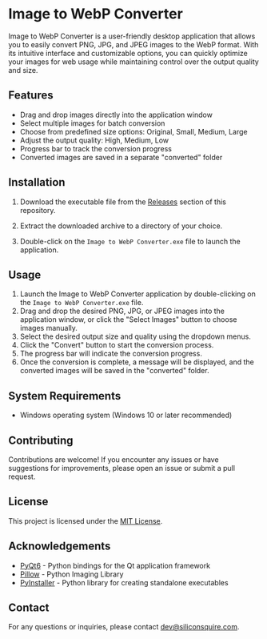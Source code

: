# Image to WebP Converter

Image to WebP Converter is a user-friendly desktop application that allows you to easily convert PNG, JPG, and JPEG images to the WebP format. With its intuitive interface and customizable options, you can quickly optimize your images for web usage while maintaining control over the output quality and size.

## Features

- Drag and drop images directly into the application window
- Select multiple images for batch conversion
- Choose from predefined size options: Original, Small, Medium, Large
- Adjust the output quality: High, Medium, Low
- Progress bar to track the conversion progress
- Converted images are saved in a separate "converted" folder

## Installation

1. Download the executable file from the [Releases](https://github.com/SiliconSquire/Image-to-Webp-Converter) section of this repository.

2. Extract the downloaded archive to a directory of your choice.

3. Double-click on the `Image to WebP Converter.exe` file to launch the application.

## Usage

1. Launch the Image to WebP Converter application by double-clicking on the `Image to WebP Converter.exe` file.
2. Drag and drop the desired PNG, JPG, or JPEG images into the application window, or click the "Select Images" button to choose images manually.
3. Select the desired output size and quality using the dropdown menus.
4. Click the "Convert" button to start the conversion process.
5. The progress bar will indicate the conversion progress.
6. Once the conversion is complete, a message will be displayed, and the converted images will be saved in the "converted" folder.

## System Requirements

- Windows operating system (Windows 10 or later recommended)

## Contributing

Contributions are welcome! If you encounter any issues or have suggestions for improvements, please open an issue or submit a pull request.

## License

This project is licensed under the [MIT License](LICENSE).

## Acknowledgements

- [PyQt6](https://www.riverbankcomputing.com/software/pyqt/) - Python bindings for the Qt application framework
- [Pillow](https://python-pillow.org/) - Python Imaging Library
- [PyInstaller](https://www.pyinstaller.org/) - Python library for creating standalone executables

## Contact

For any questions or inquiries, please contact [dev@siliconsquire.com](mailto:dev@siliconsquire.com).
